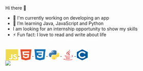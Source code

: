 Hi there 👋

- 🔭 I'm currently working on developing an app
- 🌱 I’m learning Java, JavaScript and Python
- I am looking for an internship opportunity to show my skills
- ⚡ Fun fact: I love to read and write about life


<div style="display: inline_block"><br>
  <a href="https://github.com/AnaTeresaTeixeira">
  <img align="center" alt="JavaScript" height="35" width="40" src="https://raw.githubusercontent.com/devicons/devicon/master/icons/javascript/javascript-plain.svg">
  <img align="center" alt="HTML" height="35" width="40" src="https://raw.githubusercontent.com/devicons/devicon/master/icons/html5/html5-plain.svg">
  <img align="center" alt="CSS" height="35" width="40" src="https://raw.githubusercontent.com/devicons/devicon/master/icons/css3/css3-plain.svg">
  <img align="center" alt="python" height="35" width="40" src="https://raw.githubusercontent.com/devicons/devicon/master/icons/python/python-original.svg">
  <img align="center" alt="java" height="35" width="40" src="https://raw.githubusercontent.com/devicons/devicon/master/icons/java/java-plain.svg">
  <img align="center" alt="C" height="35" width="40" src="https://raw.githubusercontent.com/devicons/devicon/master/icons/c/c-plain.svg">
</div>
<div style="display: inline_block">
  <a href="https://www.linkedin.com/in/anateresateixeira" target="_blank"><img src="https://img.shields.io/badge/-LinkedIn-%230077B5?style=for-the-badge&logo=linkedin&logoColor=white" target="_blank"></a> 
</div>


